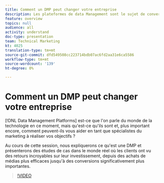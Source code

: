 ```yaml
---
title: Comment un DMP peut changer votre entreprise
description: Les plateformes de data Management sont le sujet de conversation du monde de la technologie en ce moment, mais qu'est-ce qu'elles sont et, plus important encore, comment peuvent-elles vous aider en tant que marketeurs à réaliser vos objectifs ? Au cours de cette session, nous expliquerons ce qu'est une DMP et présenterons des études de cas dans le monde réel où les clients ont vu des retours incroyables sur leur investissement, depuis des achats de médias plus efficaces jusqu'à des conversions significativement plus importantes.
feature: overview
topics: null
audience: all
activity: understand
doc-type: presentation
team: Technical Marketing
kt: 4025
translation-type: tm+mt
source-git-commit: dfd549508cc223714bdb07ac6fd2aa31e6ca5586
workflow-type: tm+mt
source-wordcount: '139'
ht-degree: 0%

---
```



# Comment un DMP peut changer votre entreprise

[!DNL Data Management Platforms] est-ce que l&#39;on parle du monde de la technologie en ce moment, mais qu&#39;est-ce qu&#39;ils sont et, plus important encore, comment peuvent-ils vous aider en tant que spécialistes du marketing à réaliser vos objectifs ?

Au cours de cette session, nous expliquerons ce qu&#39;est une DMP et présenterons des études de cas dans le monde réel où les clients ont vu des retours incroyables sur leur investissement, depuis des achats de médias plus efficaces jusqu&#39;à des conversions significativement plus importantes.

>[!VIDEO](https://video.tv.adobe.com/v/29770/?quality=12)
